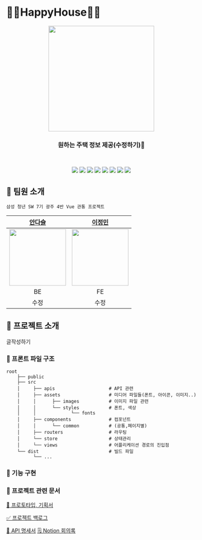 # 💛🏡HappyHouse🏡💛

<div align="center">   
    <img src="" width="280px"/>
    <h3> 원하는 주택 정보 제공(수정하기)🏡</h3>
    <br>
    <p align="center">
  <img src="https://img.shields.io/badge/API-Kakao_Map-red?style=flat"
  <img src="https://img.shields.io/badge/API-Naver_News-skyblue?style=flat"> 
  <img src="https://img.shields.io/badge/Library-vue_Chart-4285F4?style=flat&logo=google&logoColor=white">
  <img src="https://img.shields.io/badge/Library-vue_Bootstrap-563D7C?style=flat&logo=bootstrap">
  <img src="https://img.shields.io/badge/Language-Java_11-007396?style=flat&logo=java&logoColor=white"> 
  <img src="https://img.shields.io/badge/Language-JavaScript-F7DF1E?style=flat&logo=javascript&logoColor=white"> 
  <img src="https://img.shields.io/badge/Database-MySql-F80000?style=flat&logo=oracle&logoColor=white">
  <img src="https://img.shields.io/badge/Framework-Vue-D22128?style=flat&logo=apahce&logoColor=white">
  <img src="https://img.shields.io/badge/Framework-SpringFramework-6DB33F?style=flat&logo=spring&logoColor=white">

</p>
</div>

<!-- ## 💛 배포 주소

> Click :
 -->

<!-- ## 💛 데모 영상

>  -->

## 💛 팀원 소개

```
삼성 청년 SW 7기 광주 4반 Vue 관통 프로젝트
```

|                    [안다슬]()                    |                        [이정민]()                         |
| :----------------------------------------------: | :-------------------------------------------------------: |
| <img src="/uploads/14e70cde45694f9e9c93a6941a736381/공주.jpg" width="150"/> | <img src="https://github.com/jmlee9707.png" width="150"/> |
|                        BE                        |                            FE                             |
|                       수정                       |                           수정                            |

## 💛 프로젝트 소개

글작성하기

<!-- ## 💛 기능소개

### 기능 1 -->

### 📂 프론트 파일 구조

```text
root
    ├── public
    ├── src
    │     ├── apis                    # API 관련
    │     ├── assets                  # 미디어 파일들(폰트, 아이콘, 이미지..)
    │     │      ├── images           # 이미지 파일 관련
    │     │      └── styles           # 폰트, 색상
    │     │             └── fonts
    │     ├── components              # 컴포넌트
    │     │      └── common           # (공통,페이지별)
    │     ├── routers                 # 라우팅
    │     └── store                   # 상태관리
    │     └── views                   # 어플리케이션 경로의 진입점
    └── dist                          # 빌드 파일
          └── ...
```

### 📂 기능 구현



### 📂 프로젝트 관련 문서

[🎨 프로토타입, 기획서]()

[✅ 프로젝트 백로그]()

[📡 API 명세서]()
[🗒 Notion 회의록]()
